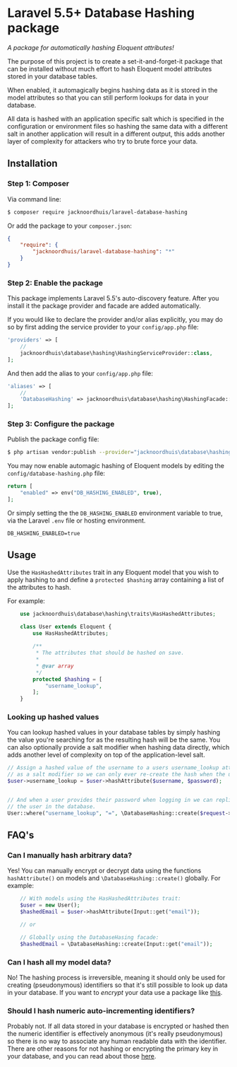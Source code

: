 Laravel 5.5+ Database Hashing package
===============
_A package for automatically hashing Eloquent attributes!_

The purpose of this project is to create a set-it-and-forget-it package that can be installed without much effort to hash Eloquent model attributes stored in your database tables.

When enabled, it automagically begins hashing data as it is stored in the model attributes so that you can still perform lookups for data in your database.

All data is hashed with an application specific salt which is specified in the configuration or environment files so hashing the same data with a different salt in another application will result in a different output, this adds another layer of complexity for attackers who try to brute force your data.

## Installation

### Step 1: Composer

Via command line:
```bash
$ composer require jacknoordhuis/laravel-database-hashing
```
Or add the package to your `composer.json`:
```json
{
    "require": {
        "jacknoordhuis/laravel-database-hashing": "*"
    }
}
```

### Step 2: Enable the package

This package implements Laravel 5.5's auto-discovery feature. After you install it the package provider and facade are added automatically.

If you would like to declare the provider and/or alias explicitly, you may do so by first adding the service provider to your `config/app.php` file:
```php
'providers' => [
    //
    jacknoordhuis\database\hashing\HashingServiceProvider::class,
];
```
And then add the alias to your `config/app.php` file:
```php
'aliases' => [
    //
    'DatabaseHashing' => jacknoordhuis\database\hashing\HashingFacade::class,
];
```
### Step 3: Configure the package

Publish the package config file:
```bash
$ php artisan vendor:publish --provider="jacknoordhuis\database\hashing\HashingServiceProvider"
```
You may now enable automagic hashing of Eloquent models by editing the `config/database-hashing.php` file:
```php
return [
    "enabled" => env("DB_HASHING_ENABLED", true),
];
```
Or simply setting the the `DB_HASHING_ENABLED` environment variable to true, via the Laravel `.env` file or hosting environment.
```dotenv
DB_HASHING_ENABLED=true
```

## Usage

Use the `HasHashedAttributes` trait in any Eloquent model that you wish to apply hashing to and define a `protected $hashing` array containing a list of the attributes to hash.

For example:
```php
    use jacknoordhuis\database\hashing\traits\HasHashedAttributes;

    class User extends Eloquent {
        use HasHashedAttributes;
       
        /**
         * The attributes that should be hashed on save.
         *
         * @var array
         */
        protected $hashing = [
            "username_lookup",
        ];
    }
```

### Looking up hashed values
You can lookup hashed values in your database tables by simply hashing the value you're searching for as the resulting hash will be the same. You can also optionally provide a salt modifier when hashing data directly, which adds another level of complexity on top of the application-level salt.
```php
// Assign a hashed value of the username to a users username_lookup attribute with the password
// as a salt modifier so we can only ever re-create the hash when the user provides their password.
$user->username_lookup = $user->hashAttribute($username, $password);


// And when a user provides their password when logging in we can replicate the hash and search for
// the user in the database.
User::where("username_lookup", "=", \DatabaseHashing::create($request->get("username"), $request->get("password")));
```

## FAQ's

### Can I manually hash arbitrary data?

Yes! You can manually encrypt or decrypt data using the functions `hashAttribute()` on models and `\DatabaseHashing::create()` globally. For example:

```php
    // With models using the HasHashedAttributes trait:
    $user = new User();
    $hashedEmail = $user->hashAttribute(Input::get("email"));

    // or

    // Globally using the DatabaseHasing facade:
    $hashedEmail = \DatabaseHashing::create(Input::get("email"));
```

### Can I hash all my model data?

No! The hashing process is irreversible, meaning it should only be used for creating (pseudonymous) identifiers so that it's still possible to look up data in your database. If you want to *encrypt* your data use a package like [this](https://github.com/austinheap/laravel-database-encryption).

### Should I hash numeric auto-incrementing identifiers?

Probably not. If all data stored in your database is encrypted or hashed then the numeric identifier is effectively anonymous (it's really pseudonymous) so there is no way to associate any human readable data with the identifier. There are other reasons for not hashing or encrypting the primary key in your database, and you can read about those [here](https://stackoverflow.com/a/34423898).